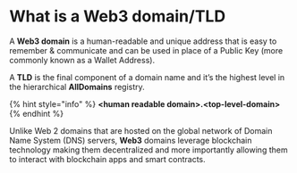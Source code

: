 # What is a Web3 domain/TLD

A **Web3 domain** is a human-readable and unique address that is easy to remember & communicate and can be used in place of a Public Key (more commonly known as a Wallet Address).

A **TLD** is the final component of a domain name and it’s the highest level in the hierarchical **AllDomains** registry.

{% hint style="info" %}
**\<human readable domain>.\<top-level-domain>**
{% endhint %}

Unlike Web 2 domains that are hosted on the global network of Domain Name System (DNS) servers, **Web3** domains leverage blockchain technology making them decentralized and more importantly allowing them to interact with blockchain apps and smart contracts.
